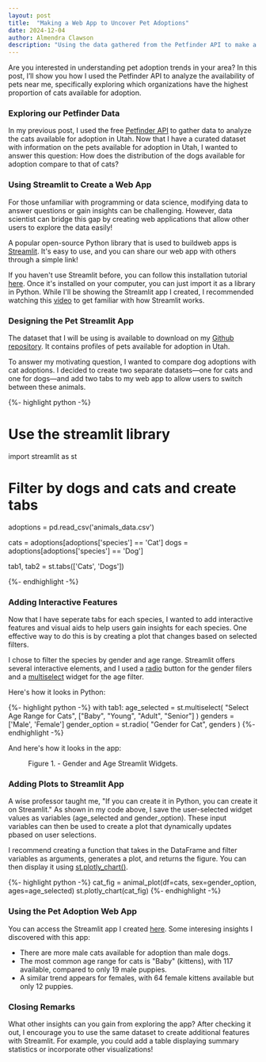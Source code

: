 ```yaml
---
layout: post
title:  "Making a Web App to Uncover Pet Adoptions"
date: 2024-12-04
author: Almendra Clawson
description: "Using the data gathered from the Petfinder API to make a Streamlit App"
---
```


<p class="intro"><span class="dropcap">A</span>re you interested in understanding pet adoption trends in your area? In this post, I’ll show you how I used the Petfinder API to analyze the availability of pets near me, specifically exploring which organizations have the highest proportion of cats available for adoption.</p>

### Exploring our Petfinder Data

In my previous post, I used the free [Petfinder API](https://www.petfinder.com/developers/) to gather data to analyze the cats available for adoption in Utah. Now that I have a curated dataset with information on the pets available for adoption in Utah, I wanted to answer this question: How does the distribution of the dogs available for adoption compare to that of cats?

### Using Streamlit to Create a Web App

For those unfamiliar with programming or data science, modifying data to answer questions or gain insights can be challenging. However, data scientist can bridge this gap by creating web applications that allow other users to explore the data easily! 

A popular open-source Python library that is used to buildweb apps is [Streamlit](https://streamlit.io/). It's easy to use, and you can share our web app with others through a simple link! 

If you haven't use Streamlit before, you can follow this installation tutorial [here](https://docs.streamlit.io/get-started/installation). Once it's installed on your computer, you can just import it as a library in Python. While I'll be showing the Streamlit app I created, I recommended watching this [video](https://www.youtube.com/watch?v=sogNluduBQQ) to get familiar with how Streamlit works.

### Designing the Pet Streamlit App

The dataset that I will be using is available to download on my [Github repository](https://github.com/clawmendra/petfinder). It contains profiles of pets available for adoption in Utah.

To answer my motivating question, I wanted to compare dog adoptions with cat adoptions. I decided to create two separate datasets—one for cats and one for dogs—and add two tabs to my web app to allow users to switch between these animals.

{%- highlight python -%}
# Use the streamlit library
import streamlit as st

# Filter by dogs and cats and create tabs
adoptions = pd.read_csv('animals_data.csv')

cats = adoptions[adoptions['species'] == 'Cat']
dogs = adoptions[adoptions['species'] == 'Dog']

tab1, tab2 = st.tabs(['Cats', 'Dogs'])

{%- endhighlight -%}

### Adding Interactive Features

Now that I have seperate tabs for each species, I wanted to add interactive features and visual aids to help users gain insights for each species. One effective way to do this is by creating a plot that changes based on selected filters.

I chose to filter the species by gender and age range. Streamlit offers several interactive elements, and I used a [radio](https://docs.streamlit.io/develop/api-reference/widgets/st.radio) button for the gender filers and a [multiselect](https://docs.streamlit.io/develop/api-reference/widgets/st.multiselect) widget for the age filter.

Here's how it looks in Python:

{%- highlight python -%}
with tab1:
    age_selected = st.multiselect(
        "Select Age Range for Cats",
        ["Baby", "Young", "Adult", "Senior"]
    )
    genders = ['Male', 'Female']
    gender_option = st.radio(
        "Gender for Cat",
        genders
    )
{%- endhighlight -%}

And here's how it looks in the app:

<figure> <img src="{{site.url}}/{{site.baseurl}}/assets/img/widgets-st.png" alt=""> <figcaption> Figure 1. - Gender and Age Streamlit Widgets.</figcaption> </figure>


### Adding Plots to Streamlit App

A wise professor taught me, "If you can create it in Python, you can create it on Streamlit." As shown in my code above, I save the user-selected widget values as variables (age_selected and gender_option). These input variables can then be used to create a plot that dynamically updates pbased on user selections.

I recommend creating a function that takes in the DataFrame and filter variables as arguments, generates a plot, and returns the figure. You can then display it using [st.plotly_chart()](https://docs.streamlit.io/develop/api-reference/charts/st.plotly_chart).

{%- highlight python -%}
cat_fig = animal_plot(df=cats, sex=gender_option, ages=age_selected)
st.plotly_chart(cat_fig)
{%- endhighlight -%}

### Using the Pet Adoption Web App
You can access the Streamlit app I created [here](https://clawmendra-petfinder-st-pet-mmw1ml.streamlit.app/). Some interesing insights I discovered with this app:
* There are more male cats available for adoption than male dogs.
* The most common age range for cats is "Baby" (kittens), with 117 available, compared to only 19 male puppies.
* A similar trend appears for females, with 64 female kittens available but only 12 puppies.

### Closing Remarks

What other insights can you gain from exploring the app? After checking it out, I encourage you to use the same dataset to create additional features with Streamlit. For example, you could add a table displaying summary statistics or incorporate other visualizations!